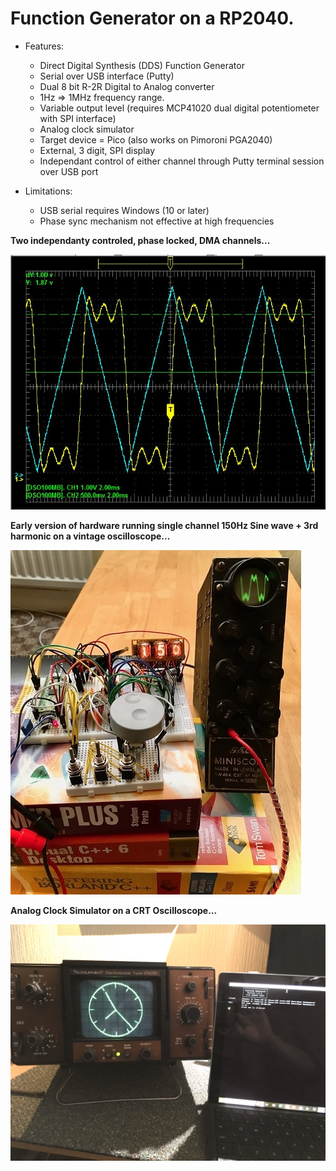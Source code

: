 # Function Generator on a RP2040. #
* Features:
  * Direct Digital Synthesis (DDS) Function Generator
  * Serial over USB interface (Putty)
  * Dual 8 bit R-2R Digital to Analog converter
  * 1Hz => 1MHz frequency range.
  * Variable output level (requires MCP41020 dual digital potentiometer with SPI interface)
  * Analog clock simulator
  * Target device = Pico (also works on Pimoroni PGA2040)
  * External, 3 digit, SPI display
  * Independant control of either channel through Putty terminal session over USB port
 
* Limitations:
  * USB serial requires Windows (10 or later)
  * Phase sync mechanism not effective at high frequencies

**Two independanty controled, phase locked, DMA channels...**

![Hardware](https://github.com/oddwires/RP2040/blob/master/Function%20Generator/Images/Capture.JPG)

**Early version of hardware running single channel 150Hz Sine wave + 3rd harmonic on a vintage oscilloscope...**

![Hardware](https://github.com/oddwires/RP2040/blob/master/Function%20Generator/Images/FunctionGenerator.jpg)

**Analog Clock Simulator on a CRT Oscilloscope...**

![Hardware](https://github.com/oddwires/RP2040/blob/master/Function%20Generator/Images/IMG_E1221.JPG)

